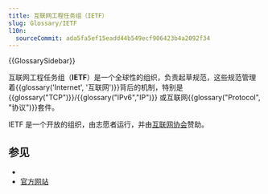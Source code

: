 ```yaml
---
title: 互联网工程任务组（IETF）
slug: Glossary/IETF
l10n:
  sourceCommit: ada5fa5ef15eadd44b549ecf906423b4a2092f34
---
```


{{GlossarySidebar}}

互联网工程任务组（**IETF**）是一个全球性的组织，负责起草规范，这些规范管理着{{glossary('Internet', '互联网')}}背后的机制，特别是 {{glossary("TCP")}}/{{glossary("IPv6","IP")}} 或互联网{{glossary("Protocol", "协议")}}套件。

IETF 是一个开放的组织，由志愿者运行，并由[互联网协会](https://www.internetsociety.org/)赞助。

## 参见

-
- [官方网站](https://www.ietf.org/)
